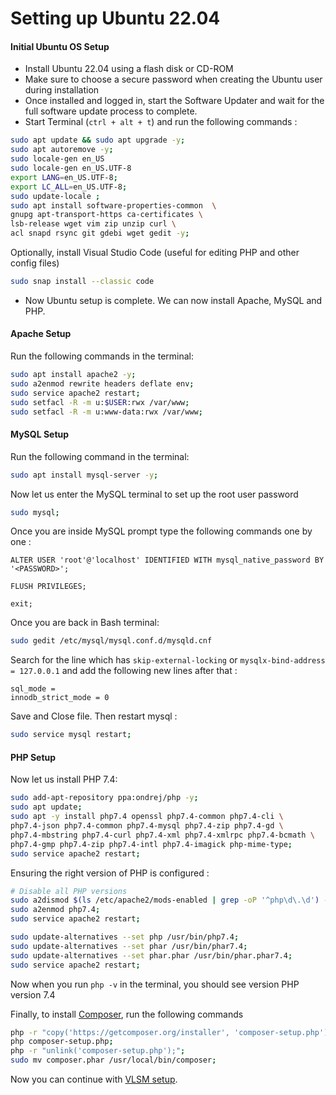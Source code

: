 # Setting up Ubuntu 22.04


#### Initial Ubuntu OS Setup

* Install Ubuntu 22.04 using a flash disk or CD-ROM
* Make sure to choose a secure password when creating the Ubuntu user during installation
* Once installed and logged in, start the Software Updater and wait for the full software update process to complete.
* Start Terminal (`ctrl + alt + t`) and run the following commands :


```bash
sudo apt update && sudo apt upgrade -y;
sudo apt autoremove -y;
sudo locale-gen en_US
sudo locale-gen en_US.UTF-8
export LANG=en_US.UTF-8;
export LC_ALL=en_US.UTF-8;
sudo update-locale ;
sudo apt install software-properties-common  \
gnupg apt-transport-https ca-certificates \
lsb-release wget vim zip unzip curl \
acl snapd rsync git gdebi wget gedit -y;
```

Optionally, install Visual Studio Code (useful for editing PHP and other config files)

```bash
sudo snap install --classic code
```

* Now Ubuntu setup is complete. We can now install Apache, MySQL and PHP.

#### Apache Setup
Run the following commands in the terminal:

```bash
sudo apt install apache2 -y;
sudo a2enmod rewrite headers deflate env;
sudo service apache2 restart;
sudo setfacl -R -m u:$USER:rwx /var/www;
sudo setfacl -R -m u:www-data:rwx /var/www;
```

#### MySQL Setup

Run the following command in the terminal:

```bash
sudo apt install mysql-server -y;
```

Now let us enter the MySQL terminal to set up the root user password

```bash
sudo mysql;
```

Once you are inside MySQL prompt type the following commands one by one :

`ALTER USER 'root'@'localhost' IDENTIFIED WITH mysql_native_password BY '<PASSWORD>';`

`FLUSH PRIVILEGES;`

`exit;`

Once you are back in Bash terminal:

```bash
sudo gedit /etc/mysql/mysql.conf.d/mysqld.cnf
```

Search for the line which has `skip-external-locking` or `mysqlx-bind-address = 127.0.0.1` and add the following new lines after that :

```text
sql_mode =
innodb_strict_mode = 0
```
Save and Close file. Then restart mysql :

```bash
sudo service mysql restart;
```

#### PHP Setup

Now let us install PHP 7.4:

```bash
sudo add-apt-repository ppa:ondrej/php -y;
sudo apt update;
sudo apt -y install php7.4 openssl php7.4-common php7.4-cli \
php7.4-json php7.4-common php7.4-mysql php7.4-zip php7.4-gd \
php7.4-mbstring php7.4-curl php7.4-xml php7.4-xmlrpc php7.4-bcmath \
php7.4-gmp php7.4-zip php7.4-intl php7.4-imagick php-mime-type;
sudo service apache2 restart;
```

Ensuring the right version of PHP is configured :

```bash
# Disable all PHP versions
sudo a2dismod $(ls /etc/apache2/mods-enabled | grep -oP '^php\d\.\d') -f
sudo a2enmod php7.4;
sudo service apache2 restart;

sudo update-alternatives --set php /usr/bin/php7.4;
sudo update-alternatives --set phar /usr/bin/phar7.4;
sudo update-alternatives --set phar.phar /usr/bin/phar.phar7.4;
sudo service apache2 restart;
```

Now when you run `php -v` in the terminal, you should see version PHP version 7.4


Finally, to install [Composer](https://getcomposer.org/download/), run the following commands

```bash
php -r "copy('https://getcomposer.org/installer', 'composer-setup.php');";
php composer-setup.php;
php -r "unlink('composer-setup.php');";
sudo mv composer.phar /usr/local/bin/composer;

```

Now you can continue with [VLSM setup](../README.md).

